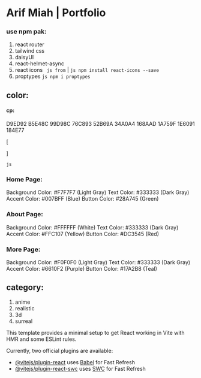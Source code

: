 # Arif Miah | Portfolio

### use npm pak:
1. react router 
2. tailwind css
3. daisyUI 
4. react-helmet-async
5. react icons ``` js from``` | ```js npm install react-icons --save```
6. proptypes ```js npm i proptypes```


## color:
#### cp:
D9ED92
B5E48C
99D98C
76C893
52B69A
34A0A4
168AAD
1A759F
1E6091
184E77

[








































]



```js```
### Home Page:

Background Color: #F7F7F7 (Light Gray)
Text Color: #333333 (Dark Gray)
Accent Color: #007BFF (Blue)
Button Color: #28A745 (Green)

### About Page:

Background Color: #FFFFFF (White)
Text Color: #333333 (Dark Gray)
Accent Color: #FFC107 (Yellow)
Button Color: #DC3545 (Red)

### More Page:

Background Color: #F0F0F0 (Light Gray)
Text Color: #333333 (Dark Gray)
Accent Color: #6610F2 (Purple)
Button Color: #17A2B8 (Teal)

## category:
1. anime
2. realistic
3. 3d
4. surreal


This template provides a minimal setup to get React working in Vite with HMR and some ESLint rules.

Currently, two official plugins are available:

- [@vitejs/plugin-react](https://github.com/vitejs/vite-plugin-react/blob/main/packages/plugin-react/README.md) uses [Babel](https://babeljs.io/) for Fast Refresh
- [@vitejs/plugin-react-swc](https://github.com/vitejs/vite-plugin-react-swc) uses [SWC](https://swc.rs/) for Fast Refresh
